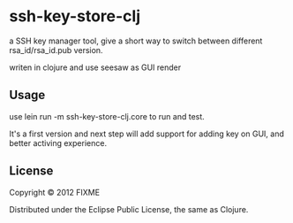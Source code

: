 # ssh-key-store-clj

a SSH key manager tool, give a short way to switch between different rsa_id/rsa_id.pub version.

writen in clojure and use seesaw as GUI render

## Usage

use lein run -m ssh-key-store-clj.core to run and test.

It's a first version and next step will add support for adding key on GUI, and better activing experience.


## License

Copyright © 2012 FIXME

Distributed under the Eclipse Public License, the same as Clojure.
